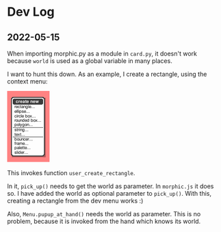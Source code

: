 # Dev Log

## 2022-05-15

When importing morphic.py as a module in `card.py`, it doesn't work because `world` is used as a global variable in many places.

I want to hunt this down. As an example, I create a rectangle, using the context menu:

![Create rectangle](images/create-rectangle.png)

This invokes function `user_create_rectangle`.

In it, `pick_up()` needs to get the world as parameter. In `morphic.js` it does so. I have added the world as optional parameter to `pick_up()`. With this, creating a rectangle from the dev menu works :)

Also, `Menu.pupup_at_hand()` needs the world as parameter. This is no problem, because it is invoked from the hand which knows its world.

